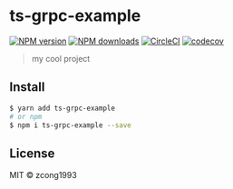 # ts-grpc-example

[![NPM version](https://img.shields.io/npm/v/ts-grpc-example.svg?style=flat)](https://npmjs.com/package/ts-grpc-example) [![NPM downloads](https://img.shields.io/npm/dm/ts-grpc-example.svg?style=flat)](https://npmjs.com/package/ts-grpc-example) [![CircleCI](https://circleci.com/gh/zcong1993/ts-grpc-example/tree/master.svg?style=shield)](https://circleci.com/gh/zcong1993/ts-grpc-example/tree/master) [![codecov](https://codecov.io/gh/zcong1993/ts-grpc-example/branch/master/graph/badge.svg)](https://codecov.io/gh/zcong1993/ts-grpc-example)

> my cool project

## Install

```bash
$ yarn add ts-grpc-example
# or npm
$ npm i ts-grpc-example --save
```

## License

MIT &copy; zcong1993
